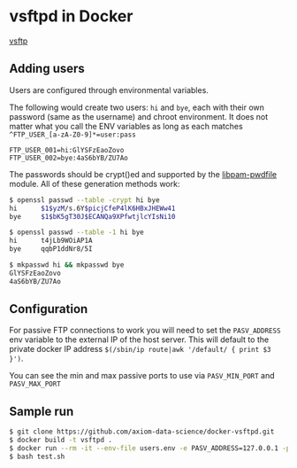 # vsftpd in Docker

[vsftp](https://security.appspot.com/vsftpd.html)

## Adding users

Users are configured through environmental variables.

The following would create two users: `hi` and `bye`, each with their own password (same as the username) and chroot environment. It does not matter what you call the ENV variables as long as each matches `^FTP_USER_[a-zA-Z0-9]*=user:pass`

```
FTP_USER_001=hi:GlYSFzEaoZovo
FTP_USER_002=bye:4aS6bYB/ZU7Ao
```

The passwords should be crypt()ed and supported by the [libpam-pwdfile](https://github.com/tiwe-de/libpam-pwdfile) module. All of these generation methods work:

```bash
$ openssl passwd --table -crypt hi bye
hi      $1$yzM/s.6Y$picjCfeP4lK6HBxJHEWw41
bye     $1$bK5gT30J$ECANQa9XPfwtjlcYIsNi10

$ openssl passwd --table -1 hi bye
hi      t4jLb9WOiAP1A
bye     qqbP1ddNr8/5I

$ mkpasswd hi && mkpasswd bye
GlYSFzEaoZovo
4aS6bYB/ZU7Ao
```

## Configuration

For passive FTP connections to work you will need to set the `PASV_ADDRESS` env variable to the external IP of the host server. This will default to the private docker IP address `$(/sbin/ip route|awk '/default/ { print $3 }')`.

You can see the min and max passive ports to use via `PASV_MIN_PORT` and `PASV_MAX_PORT`

## Sample run

```bash
$ git clone https://github.com/axiom-data-science/docker-vsftpd.git
$ docker build -t vsftpd .
$ docker run --rm -it --env-file users.env -e PASV_ADDRESS=127.0.0.1 -p 1020-1021:20-21 -p 21000-21010:21000-21010 -v $(pwd)/srv:/ftp --name vsftpd vsftpd
$ bash test.sh
```
